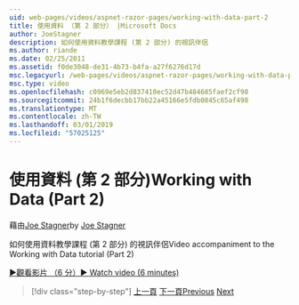 ```yaml
---
uid: web-pages/videos/aspnet-razor-pages/working-with-data-part-2
title: 使用資料 （第 2 部分） |Microsoft Docs
author: JoeStagner
description: 如何使用資料教學課程 (第 2 部分) 的視訊伴侶
ms.author: riande
ms.date: 02/25/2011
ms.assetid: f0de3048-de31-4b73-b4fa-a27f6276d17d
msc.legacyurl: /web-pages/videos/aspnet-razor-pages/working-with-data-part-2
msc.type: video
ms.openlocfilehash: c0969e5eb2d837410ec52d47b484685faef2cf98
ms.sourcegitcommit: 24b1f6decbb17bb22a45166e5fdb0845c65af498
ms.translationtype: MT
ms.contentlocale: zh-TW
ms.lasthandoff: 03/01/2019
ms.locfileid: "57025125"
---
```

<a name="working-with-data-part-2"></a><span data-ttu-id="2e942-103">使用資料 (第 2 部分)</span><span class="sxs-lookup"><span data-stu-id="2e942-103">Working with Data (Part 2)</span></span>
====================
<span data-ttu-id="2e942-104">藉由[Joe Stagner](https://github.com/JoeStagner)</span><span class="sxs-lookup"><span data-stu-id="2e942-104">by [Joe Stagner](https://github.com/JoeStagner)</span></span>

<span data-ttu-id="2e942-105">如何使用資料教學課程 (第 2 部分) 的視訊伴侶</span><span class="sxs-lookup"><span data-stu-id="2e942-105">Video accompaniment to the Working with Data tutorial (Part 2)</span></span>

[<span data-ttu-id="2e942-106">&#9654;觀看影片 （6 分）</span><span class="sxs-lookup"><span data-stu-id="2e942-106">&#9654; Watch video (6 minutes)</span></span>](https://channel9.msdn.com/Blogs/ASP-NET-Site-Videos/working-with-data-part-2)

> [!div class="step-by-step"]
> <span data-ttu-id="2e942-107">[上一頁](working-with-data-part-1.md)
> [下一頁](displaying-data-in-a-grid.md)</span><span class="sxs-lookup"><span data-stu-id="2e942-107">[Previous](working-with-data-part-1.md)
[Next](displaying-data-in-a-grid.md)</span></span>
